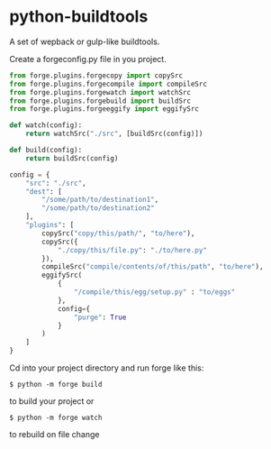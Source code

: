 # python-buildtools

A set of wepback or gulp-like buildtools.

Create a forgeconfig.py file in you project.

```python
from forge.plugins.forgecopy import copySrc
from forge.plugins.forgecompile import compileSrc
from forge.plugins.forgewatch import watchSrc
from forge.plugins.forgebuild import buildSrc
from forge.plugins.forgeeggify import eggifySrc

def watch(config):
    return watchSrc("./src", [buildSrc(config)])

def build(config):
    return buildSrc(config)

config = {
    "src": "./src",
    "dest": [
        "/some/path/to/destination1",
        "/some/path/to/destination2"  
    ],
    "plugins": [
        copySrc("copy/this/path/", "to/here"),
        copySrc({
            "./copy/this/file.py": "./to/here.py"
        }),
        compileSrc("compile/contents/of/this/path", "to/here"),
        eggifySrc(
            {
                "/compile/this/egg/setup.py" : "to/eggs"
            },
            config={
                "purge": True
            }
        )
    ]
}
```

Cd into your project directory and run forge like this:

```
$ python -m forge build
```

to build your project or

```
$ python -m forge watch
```

to rebuild on file change